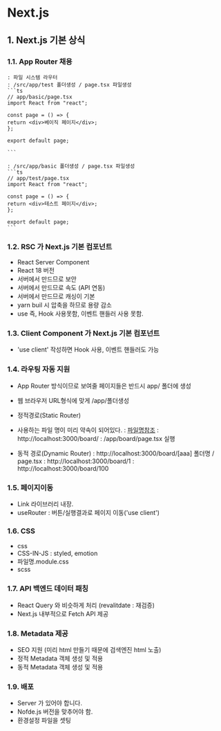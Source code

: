 # Next.js

## 1. Next.js 기본 상식

### 1.1. App Router 채용

    : 파일 시스템 라우터
    : /src/app/test 폴더생성 / page.tsx 파일생성
    ```ts
    // app/basic/page.tsx
    import React from "react";

    const page = () => {
    return <div>베이직 페이지</div>;
    };

    export default page;

    ```

    : /src/app/basic 폴더생성 / page.tsx 파일생성
    ```ts
    // app/test/page.tsx
    import React from "react";

    const page = () => {
    return <div>테스트 페이지</div>;
    };

    export default page;
    ```

### 1.2. RSC 가 Next.js 기본 컴포넌트

- React Server Component
- React 18 버전
- 서버에서 만드므로 보안
- 서버에서 만드므로 속도 (API 연동)
- 서버에서 만드므로 캐싱이 기본
- yarn buil 시 압축을 하므로 용량 감소
- use 즉, Hook 사용못함, 이벤트 핸들러 사용 못함.

### 1.3. Client Component 가 Next.js 기본 컴포넌트

- 'use client' 작성하면 Hook 사용, 이벤트 핸들러도 가능

### 1.4. 라우팅 자동 지원

- App Router 방식이므로 보여줄 페이지들은 반드시 app/ 폴더에 생성
- 웹 브라우저 URL형식에 맞게 /app/폴더생성
- 정적경로(Static Router)
- 사용하는 파일 명이 미리 약속이 되어있다.
  : [파일명참조](https://nextjs.org/docs/getting-started/project-structure)
  : http://localhost:3000/board/
  : /app/board/page.tsx 실행

- 동적 경로(Dynamic Router)
  : http://localhost:3000/board/[aaa] 폴더명 / page.tsx
  : http://localhost:3000/board/1
  : http://localhost:3000/board/100

### 1.5. 페이지이동

- Link 라이브러리 내장.
- useRouter : 버튼/실행결과로 페이지 이동('use client')

### 1.6. CSS

- css
- CSS-IN-JS : styled, emotion
- 파일명.module.css
- scss

### 1.7. API 백엔드 데이터 패칭

- React Query 와 비슷하게 처리 (revalitdate : 재검증)
- Next.js 내부적으로 Fetch API 제공

### 1.8. Metadata 제공

- SEO 지원 (미리 html 만들기 때문에 검색엔진 html 노출)
- 정적 Metadata 객체 생성 및 적용
- 동적 Metadata 객체 생성 및 적용

### 1.9. 배포
- Server 가 있어야 합니다.
- Nofde.js 버전을 맞추어야 함.
- 환경설정 파일을 셋팅
